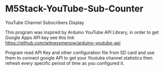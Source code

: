 # M5Stack-YouTube-Sub-Counter
YouTube Channel Subscribers Display

This program was inspired by Arduino YouTube API Library, in order to get Google Apps API key
see this link https://github.com/witnessmenow/arduino-youtube-api

Program read API Key and other configuration file from SD card
and use them to connect google API to get your Youtube channel statistics
then refresh every specific period of time as you configured it.
